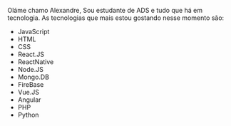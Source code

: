 Oláme chamo Alexandre,
Sou estudante de ADS e tudo que há em tecnologia.
As tecnologias que mais estou gostando nesse momento são:
 - JavaScript
 - HTML
 - CSS
 - React.JS
 - ReactNative
 - Node.JS
 - Mongo.DB
 - FireBase
 - Vue.JS
 - Angular
 - PHP
 - Python
